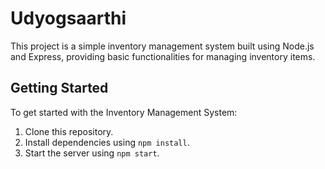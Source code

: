 # Udyogsaarthi

This project is a simple inventory management system built using Node.js and Express, providing basic functionalities for managing inventory items.

## Getting Started

To get started with the Inventory Management System:

1. Clone this repository.
2. Install dependencies using `npm install`.
3. Start the server using `npm start`.
